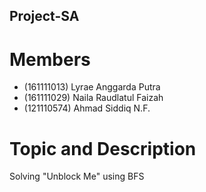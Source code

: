 ## Project-SA

# Members
* (161111013) Lyrae Anggarda Putra
* (161111029) Naila Raudlatul Faizah
* (121110574) Ahmad Siddiq N.F.

# Topic and Description
Solving "Unblock Me" using BFS

